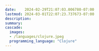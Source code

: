 ```yaml
---
date:    2024-02-29T21:07:03.006780-07:00
lastmod: 2024-03-01T22:07:23.737673-07:00
description: 
summary:     
cascade:
  images:
  - /languages/clojure.jpeg
  programming_language: "Clojure"
---
```

